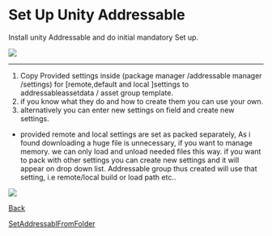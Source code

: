 # Set Up Unity Addressable
Install unity Addressable and do initial mandatory Set up.

![](https://raw.githubusercontent.com/SujanDuttaMishra/com.addressablesmanager.core/master/Documentation~/Initialsetup.png)

***

1. Copy Provided settings inside (package manager /addressable manager /settings) for [remote,default and local ]settings to addressableassetdata / asset group template.
2.  if you know what they do and how to create them you can use your own.
3.  alternatively you can enter new settings on field and create new settings.

* provided remote and local settings are set as packed separately, As i found downloading a huge file is unnecessary, if you want to manage memory. we can only load and unload needed files this way. if you want to pack with other settings you can create new settings and it will appear on drop down list. Addressable group thus created will use that setting, i.e remote/local build or load path etc.. 

![](https://raw.githubusercontent.com/SujanDuttaMishra/com.addressablesmanager.core/master/Documentation~/copy_settings.png)

[Back](index.md)

[SetAddressablFromFolder](SetAddressablFromFolder.md)


